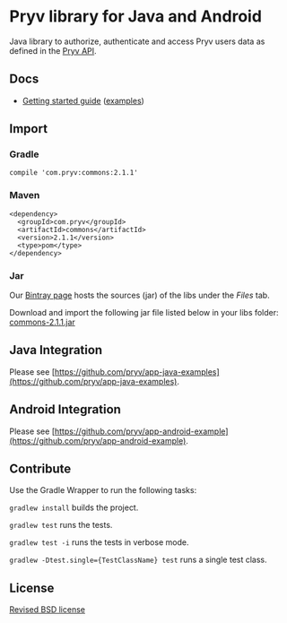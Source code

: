 # Pryv library for Java and Android

Java library to authorize, authenticate and access Pryv users data as defined in the [Pryv API](http://api.pryv.com/).

## Docs

- [Getting started guide](http://pryv.github.io/getting-started/java/) ([examples](http://pryv.github.io/getting-started/java#Examples))

## Import

### Gradle

```
compile 'com.pryv:commons:2.1.1'
```

### Maven

```
<dependency>
  <groupId>com.pryv</groupId>
  <artifactId>commons</artifactId>
  <version>2.1.1</version>
  <type>pom</type>
</dependency>
```

### Jar

Our [Bintray page](https://bintray.com/techpryv/maven/pryv-lib) hosts the sources (jar) of the libs under the *Files* tab.

Download and import the following jar file listed below in your libs folder: [commons-2.1.1.jar](https://bintray.com/techpryv/maven/download_file?file_path=com%2Fpryv%2Fcommons%2F2.1.1%2Fcommons-2.1.1.jar
)

## Java Integration
Please see [https://github.com/pryv/app-java-examples](https://github.com/pryv/app-java-examples).

## Android Integration

Please see [https://github.com/pryv/app-android-example](https://github.com/pryv/app-android-example).

## Contribute

Use the Gradle Wrapper to run the following tasks:

`gradlew install` builds the project.

`gradlew test` runs the tests.

`gradlew test -i` runs the tests in verbose mode.

`gradlew -Dtest.single={TestClassName} test` runs a single test class.

## License

[Revised BSD license](https://github.com/pryv/documents/blob/master/license-bsd-revised.md)
